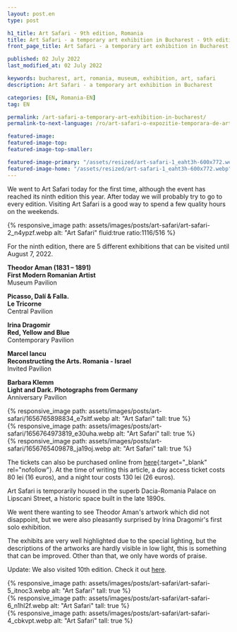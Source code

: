 ```yaml
---
layout: post.en
type: post

h1_title: Art Safari - 9th edition, Romania
title: Art Safari - a temporary art exhibition in Bucharest - 9th edition
front_page_title: Art Safari - a temporary art exhibition in Bucharest - 9th edition

published: 02 July 2022
last_modified_at: 02 July 2022

keywords: bucharest, art, romania, museum, exhibition, art, safari
description: Art Safari - a temporary art exhibition in Bucharest

categories: [EN, Romania-EN]
tag: EN

permalink: /art-safari-a-temporary-art-exhibition-in-bucharest/
permalink-to-next-language: /ro/art-safari-o-expozitie-temporara-de-arta-in-bucuresti/

featured-image:
featured-image-top:
featured-image-top-smaller:

featured-image-primary: "/assets/resized/art-safari-1_eaht3h-600x772.webp" # poza care apare pe prima pagina landscape
featured-image-home: "/assets/resized/art-safari-1_eaht3h-600x772.webp" # width - 600
---
```

We went to Art Safari today for the first time, although the event has reached its ninth edition this year. After today we will probably try to go to every edition. Visiting Art Safari is a good way to spend a few quality hours on the weekends. 

{% responsive_image path: assets/images/posts/art-safari/art-safari-2_n4ypzf.webp alt: "Art Safari" fluid:true ratio:1116/516 %}

For the ninth edition, there are 5 different exhibitions that can be visited until August 7, 2022. 

**Theodor Aman (1831 – 1891)** <br />
**First Modern Romanian Artist**<br />
Museum Pavilion 

**Picasso, Dalí & Falla.**  <br />
**Le Tricorne**  <br />
Central Pavilion 

**Irina Dragomir**  <br />
**Red, Yellow and Blue**   <br />
Contemporary Pavilion 

**Marcel Iancu**  <br />
**Reconstructing the Arts. Romania - Israel**   <br />
Invited Pavilion 

**Barbara Klemm**  <br />
**Light and Dark. Photographs from Germany**   <br />
Anniversary Pavilion 

<div class="row mb-4">
    <div class="col-xs-12 col-sm-12 col-md-4 col-lg-4 mt-3">
            {% responsive_image path: assets/images/posts/art-safari/1656765898834_e7sitf.webp alt: "Art Safari" tall: true %}
    </div>
    <div class="col-xs-12 col-sm-12 col-md-4 col-lg-4 mt-3">
            {% responsive_image path: assets/images/posts/art-safari/1656764973819_e30uha.webp alt: "Art Safari" tall: true %}
    </div>
    <div class="col-xs-12 col-sm-12 col-md-4 col-lg-4 mt-3">
            {% responsive_image path: assets/images/posts/art-safari/1656765409878_ja19oj.webp alt: "Art Safari" tall: true %}
    </div>
</div>

The tickets can also be purchased online from [here](https://tickets.artsafari.ro/e?lang=en){:target="_blank" rel="nofollow"}. At the time of writing this article, a day access ticket costs 80 lei (16 euros), and a night tour costs 130 lei (26 euros). 

Art Safari is temporarily housed in the superb Dacia-Romania Palace on Lipscani Street, a historic space built in the late 1890s. 

We went there wanting to see Theodor Aman's artwork which did not disappoint, but we were also pleasantly surprised by Irina Dragomir's first solo exhibition. 

The exhibits are very well highlighted due to the special lighting, but the descriptions of the artworks are hardly visible in low light, this is something that can be improved. Other than that, we only have words of praise. 

Update: We also visited 10th edition. Check it out [here](/art-safari-a-temporary-art-exhibition-in-bucharest-10th-edition/).

<div class="row mb-4">
    <div class="col-xs-12 col-sm-12 col-md-4 col-lg-4 mt-3">
            {% responsive_image path: assets/images/posts/art-safari/art-safari-5_itnoc3.webp alt: "Art Safari" tall: true %}
    </div>
    <div class="col-xs-12 col-sm-12 col-md-4 col-lg-4 mt-3">
            {% responsive_image path: assets/images/posts/art-safari/art-safari-6_n1hl2f.webp alt: "Art Safari" tall: true %}
    </div>
    <div class="col-xs-12 col-sm-12 col-md-4 col-lg-4 mt-3">
            {% responsive_image path: assets/images/posts/art-safari/art-safari-4_cbkvpt.webp alt: "Art Safari" tall: true %}
    </div>
</div>